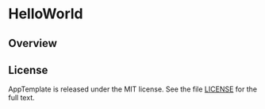 HelloWorld
=========================

## Overview


## License

AppTemplate is released under the MIT license.  See the file [LICENSE](https://raw.github.com/RallyApps/AppTemplate/master/LICENSE) for the full text.
